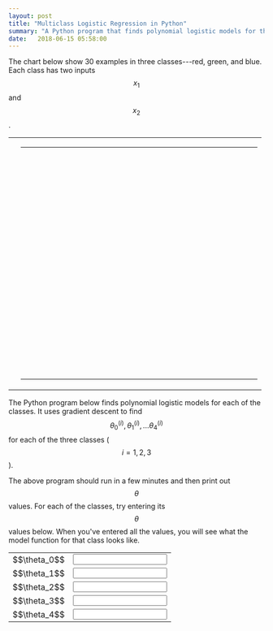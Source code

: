 ```yaml
---
layout: post
title: "Multiclass Logistic Regression in Python"
summary: "A Python program that finds polynomial logistic models for three classes. Interactive visualization of the results."
date:   2018-06-15 05:58:00
---
```



The chart below show 30 examples in three classes---red, green, and blue. Each
class has two inputs $$x_1$$ and $$x_2$$.

<table class="table">
  <tr>
    <td>
    </td>
    <td>
      <table>
        <tr>
          <td colspan="8">
            <svg width="450" height="450">
            </svg>
          </td>
        </tr>
      </table>
    </td>
  </tr>
</table>

The Python program below finds polynomial logistic models for each of the
classes. It uses gradient descent to find $$\theta_0^{(i)}, \theta_1^{(i)}, ...
\theta_4^{(i)}$$ for each of the three classes ($$i = {1, 2, 3}$$).

<script src="https://gist.github.com/mspandit/b98e67057aed89e16ba6e472b28e73fc.js"></script>

<script src="https://d3js.org/d3.v5.min.js"></script>

<script type="text/javascript">
  var trainingExamples = [
    { x1: 6,  x2: 48, y: "red" },
    { x1: 8,  x2: 11, y: "red" },
    { x1: 15, x2:  1, y: "red" },
    { x1: 16, x2: 19, y: "red" },
    { x1: 22, x2: 40, y: "red" },
    { x1: 25, x2: 33, y: "red" },
    { x1: 30, x2: 49, y: "red" },
    { x1: 31, x2: 44, y: "red" },
    { x1: 32, x2: 29, y: "red" },
    { x1: 38, x2:  2, y: "red" },
  
    { x1: 53, x2: 63, y: "green" },
    { x1: 50, x2: 55, y: "green" },
    { x1: 90, x2: 70, y: "green" },
    { x1: 69, x2: 59, y: "green" },
    { x1: 76, x2: 28, y: "green" },
    { x1: 86, x2: 33, y: "green" },
    { x1: 51, x2: 55, y: "green" },
    { x1: 88, x2: 57, y: "green" },
    { x1: 85, x2: 54, y: "green" },
    { x1: 60, x2: 62, y: "green" },
    
    { x1: 14, x2: 66, y: "blue" },
    { x1: 13, x2: 76, y: "blue" },
    { x1: 40, x2: 82, y: "blue" },
    { x1: 10, x2: 98, y: "blue" },
    { x1:  6, x2: 51, y: "blue" },
    { x1: 47, x2: 62, y: "blue" },
    { x1: 40, x2: 85, y: "blue" },
    { x1: 11, x2: 59, y: "blue" },
    { x1: 26, x2: 95, y: "blue" },
    { x1: 20, x2: 88, y: "blue" }
  ];
  var scaleX = d3.scaleLinear().domain([0, 100]).range([30, 440]);
  var scaleY = d3.scaleLinear().domain([0, 100]).range([430, 30]);
  d3.select('svg')
    .append('g')
    .attr("transform", "translate(0, 430)").call(d3.axisBottom(scaleX));
  d3.select('svg')
    .append('g')
    .attr("transform", "translate(30, 0)").call(d3.axisLeft(scaleY));

  e = d3.select("svg").selectAll("circle").data(trainingExamples).enter();
  e.append("circle").attr("cx", function (d) { return scaleX(d.x1); })
    .attr("cy", function (d) { return scaleY(d.x2); }).attr("r", 3).attr("fill", function(d) { return d.y; })

</script>

The above program should run in a few minutes and then print out $$\theta$$
values. For each of the classes, try entering its $$\theta$$ values below.
When you've entered all the values, you will see what the model function for
that class looks like.

<table class="table">
  <tr>
    <td>       $$\theta_0$$</td>
    <td><input class="theta" type="text"></td>
  </tr>
  <tr>
    <td>       $$\theta_1$$</td>
    <td><input class="theta" type="text"></td>
  </tr>
  <tr>
    <td>       $$\theta_2$$</td>
    <td><input class="theta" type="text"></td>
  </tr>
  <tr>
    <td>       $$\theta_3$$</td>
    <td><input class="theta" type="text"></td>
  </tr>
  <tr>
    <td>       $$\theta_4$$</td>
    <td><input class="theta" type="text"></td>
  </tr>
</table>

<div id="visualization"></div>
<script src="https://cdnjs.cloudflare.com/ajax/libs/vis/4.21.0/vis.min.js"></script>
<script type="text/javascript"> 
  function hypothesis(x1, x2, theta) {
    // theta0 = -0.0339824
    // theta1 = -0.46006946
    // theta2 = -0.60103255
    // theta3 = 0.00861311
    // theta4 = 0.01318356
    // theta0 = 0.03945381
    // theta1 = 0.68190881
    // theta2 = -0.06012416
    // theta3 = -0.01624137
    // theta4 = 0.0024493
    // theta0 = 0.08484925
    // theta1 = -0.01588343
    // theta2 = 1.08799297
    // theta3 = 0.00785224
    // theta4 = -0.02224609
    // theta0 = 6.58133611
    // theta1 = 42.51570137
    // theta2 = 81.94398186
    // theta3 = 40.84385334
    // theta4 = 11.41999937
    // theta0 = -7.58512432
    // theta1 = -74.18983596
    // theta2 = 23.66184066
    // theta3 = 3.86704683
    // theta4 = 22.54634334
    // theta0 = 6.58
    // theta1 = 42.52
    // theta2 = 81.94
    // theta3 = 40.84
    // theta4 = 11.42
    x1 = (x1 - 50.0) / 50.0
    x2 = (x2 - 50.0) / 50.0
    return 1.0 / (1 + Math.E ** (theta[0] + theta[1] * x1 + theta[2] * x2 + theta[3] * x1 * x1 + theta[4] * x2 * x2));
  }

  function getData(theta) {
    // Create and populate a data table.
    var data = new vis.DataSet();
    var counter = 0;
    var steps = 50;  // number of datapoints will be steps*steps
    var axisMax = 314;
    var xMin = 0.0
    var xMax = 100.0
    var xStep = (xMax - xMin) / steps;
    var yMin = 0.0
    var yMax = 100.0
    var yStep = (yMax - yMin) / steps;
    for (var x = xMin; x < xMax; x += xStep) {
        for (var y = yMin; y < yMax; y += yStep) {
            var value = hypothesis(x, y, theta);
            if (!isNaN(value)) {
              data.add({
                id: counter++,
                x: x,
                y: y,
                z: value,
                style: ((x == 2.5 && y == 30) ? 0 : value)
              });
            }
        }
    }
    return data;
  }

  // specify options
  var options = {
    width:  '500px',
    height: '552px',
    style: 'dot-color',
    showPerspective: true,
    showGrid: true,
    showShadow: false,
    keepAspectRatio: false,
    verticalRatio: 0.5,
    xLabel: "theta1",
    yLabel: "theta0",
    zLabel: "J",
    tooltip: true,
    showLegend: false
  };

  // Instantiate our graph object.
  var container = document.getElementById('visualization');
  $(".theta").on("change", function () {
    theta = $.map($(".theta"), function (field) { 
      return parseFloat(field.value); 
    });
    console.log(theta);
    if (theta.every(function (value) { return !isNaN(value); })) {
      var graph3d = new vis.Graph3d(container, getData(theta), options);
    }
  });
</script>